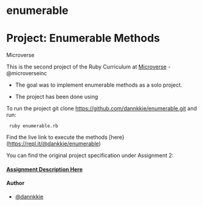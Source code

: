 # enumerable
# Project: Enumerable Methods
Microverse

This is the second project of the Ruby Curriculum at [Microverse](https://www.microverse.org/) - @microverseinc

* The goal was to implement enumerable methods as a solo project.

* The project has been done using 

To run the project git clone https://github.com/dannkkie/enumerable.git and run:

     ruby enumerable.rb

Find the live link to execute the methods [here}(https://repl.it/@dankkie/enumerable)


You can find the original project specification under Assignment 2:

#### [Assignment Description Here](https://www.theodinproject.com/courses/ruby-programming/lessons/advanced-building-blocks)


#### Author

* [@dannkkie](https://github.com/dannkkie)
